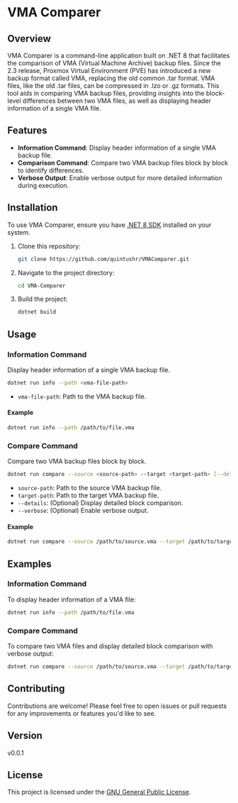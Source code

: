 # VMA Comparer

## Overview
VMA Comparer is a command-line application built on .NET 8 that facilitates the comparison of VMA (Virtual Machine Archive) backup files. Since the 2.3 release, Proxmox Virtual Environment (PVE) has introduced a new backup format called VMA, replacing the old common .tar format. VMA files, like the old .tar files, can be compressed in .lzo or .gz formats. This tool aids in comparing VMA backup files, providing insights into the block-level differences between two VMA files, as well as displaying header information of a single VMA file.

## Features
- **Information Command**: Display header information of a single VMA backup file.
- **Comparison Command**: Compare two VMA backup files block by block to identify differences.
- **Verbose Output**: Enable verbose output for more detailed information during execution.

## Installation
To use VMA Comparer, ensure you have [.NET 8 SDK](https://dotnet.microsoft.com/download/dotnet/8.0) installed on your system.

1. Clone this repository:
   ```bash
   git clone https://github.com/quintushr/VMAComparer.git
   ```

2. Navigate to the project directory:
   ```bash
   cd VMA-Comparer
   ```

3. Build the project:
   ```bash
   dotnet build
   ```

## Usage

### Information Command
Display header information of a single VMA backup file.

```bash
dotnet run info --path <vma-file-path>
```

- `vma-file-path`: Path to the VMA backup file.

#### Example
```bash
dotnet run info --path /path/to/file.vma
```

### Compare Command
Compare two VMA backup files block by block.

```bash
dotnet run compare --source <source-path> --target <target-path> [--details] [--verbose]
```

- `source-path`: Path to the source VMA backup file.
- `target-path`: Path to the target VMA backup file.
- `--details`: (Optional) Display detailed block comparison.
- `--verbose`: (Optional) Enable verbose output.

#### Example
```bash
dotnet run compare --source /path/to/source.vma --target /path/to/target.vma --details --verbose
```

## Examples

### Information Command
To display header information of a VMA file:
```bash
dotnet run info --path /path/to/file.vma
```

### Compare Command
To compare two VMA files and display detailed block comparison with verbose output:
```bash
dotnet run compare --source /path/to/source.vma --target /path/to/target.vma --details --verbose
```

## Contributing
Contributions are welcome! Please feel free to open issues or pull requests for any improvements or features you'd like to see.

## Version

v0.0.1

## License
This project is licensed under the [GNU General Public License](LICENSE).